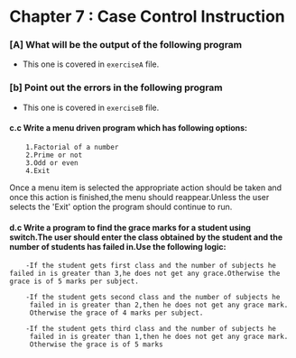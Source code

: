 # Chapter 7 : Case Control Instruction

### [A] What will be the output of the following program
- This one is covered in `exerciseA` file.  

### [b] Point out the errors in the following program
- This one is covered in `exerciseB` file.  

#### **c.c**  Write a menu driven program which has following options:

    	1.Factorial of a number
    	2.Prime or not
    	3.Odd or even
    	4.Exit
    	
Once a menu item is selected the appropriate action should be taken and once this action is finished,the menu should reappear.Unless the  user selects the 'Exit' option the program should continue to run.

#### **d.c**  Write a program to find the grace marks for a student using switch.The user should enter the class obtained by the student and the number of students has failed in.Use the following logic:

        -If the student gets first class and the number of subjects he failed in is greater than 3,he does not get any grace.Otherwise the grace is of 5 marks per subject.
        
        -If the student gets second class and the number of subjects he 
         failed in is greater than 2,then he does not get any grace mark.
         Otherwise the grace of 4 marks per subject.

        -If the student gets third class and the number of subjects he
         failed in is greater than 1,then he does not get any grace mark.
         Otherwise the grace is of 5 marks




